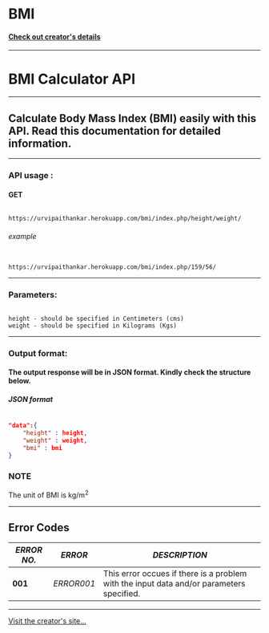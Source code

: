 # BMI

#### **[Check out creator's details](https://urvipaithankar.github.io)**

---

# BMI Calculator API

---

## Calculate Body Mass Index (BMI) easily with this API. Read this documentation for detailed information.

---

### API usage : 
#### GET
```

https://urvipaithankar.herokuapp.com/bmi/index.php/height/weight/

```
###### example

```

https://urvipaithankar.herokuapp.com/bmi/index.php/159/56/

```

---

### Parameters:

```

height - should be specified in Centimeters (cms)
weight - should be specified in Kilograms (Kgs)

```

-----

### Output format:

#### The output response will be in JSON format. Kindly check the structure below.


##### JSON format

```json	

"data":{
	"height" : height,
	"weight" : weight,
	"bmi" : bmi             
}

```

### NOTE

The unit of BMI is kg/m<sup>2</sup>


---

## Error Codes

 **_ERROR NO._** | **_ERROR_** | **_DESCRIPTION_**
-------------- | -------------- | ----------------
	**001**    | *ERROR001* | This error occues if there is a problem with the input data and/or parameters specified.
    
    
-----

[Visit the creator's site...](https://urvipaithankar.github.io)